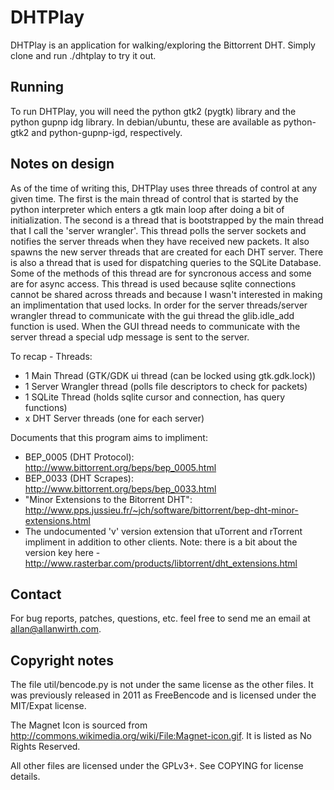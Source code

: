 DHTPlay
=======

DHTPlay is an application for walking/exploring the Bittorrent DHT. 
Simply clone and run ./dhtplay to try it out.

Running
-------
To run DHTPlay, you will need the python gtk2 (pygtk) 
library and the python gupnp idg library. In debian/ubuntu, these are 
available as python-gtk2 and python-gupnp-igd, respectively.

Notes on design
---------------
  As of the time of writing this, DHTPlay uses three threads of control at any
given time. The first is the main thread of control that is started by the
python interpreter which enters a gtk main loop after doing a bit of
initialization. The second is a thread that is bootstrapped by the main thread
that I call the 'server wrangler'. This thread polls the server sockets and 
notifies the server threads when they have received new packets. It also
spawns the new server threads that are created for each DHT server. There is
also a thread that is used for dispatching queries to the SQLite Database.
Some of the methods of this thread are for syncronous access and some are for
async access. This thread is used because sqlite connections cannot be shared
across threads and because I wasn't interested in making an implimentation that
used locks. In order for the server threads/server wrangler thread to
communicate with the gui thread the glib.idle_add function is used. When the
GUI thread needs to communicate with the server thread a special udp message
is sent to the server.

To recap - Threads:
  - 1 Main Thread (GTK/GDK ui thread (can be locked using gtk.gdk.lock))
  - 1 Server Wrangler thread (polls file descriptors to check for packets)
  - 1 SQLite Thread (holds sqlite cursor and connection, has query functions)
  - x DHT Server threads (one for each server)

Documents that this program aims to impliment:
  - BEP_0005 (DHT Protocol): http://www.bittorrent.org/beps/bep_0005.html
  - BEP_0033 (DHT Scrapes): http://www.bittorrent.org/beps/bep_0033.html
  - "Minor Extensions to the Bitorrent DHT": http://www.pps.jussieu.fr/~jch/software/bittorrent/bep-dht-minor-extensions.html
  - The undocumented 'v' version extension that uTorrent and rTorrent impliment in addition to other clients. Note: there is a bit about the version key here - http://www.rasterbar.com/products/libtorrent/dht_extensions.html

Contact
-------
For bug reports, patches, questions, etc. feel free to send me an email 
at allan@allanwirth.com.

Copyright notes
--------------
The file util/bencode.py is not under the same license as the other 
files. It was previously released in 2011 as FreeBencode and is licensed 
under the MIT/Expat license.

The Magnet Icon is sourced from 
http://commons.wikimedia.org/wiki/File:Magnet-icon.gif. It is listed as 
No Rights Reserved.

All other files are licensed under the GPLv3+. See COPYING for license 
details.

